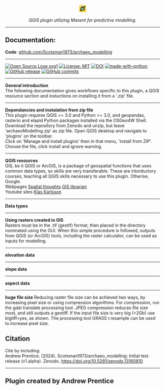 <p align="center">
  <img src="images/icon.png" alt="predictive modelling logo"/>
</p>

<p align="center">
  <em>QGIS plugin utilizing Maxent for predictive modelling.</em>
</p>

---
## Documentation:

**Code**: [github.com/Scotsman1973/archaeo_modelling](https://github.com/Scotsman1973/archaeo_modelling/blob/main/archaeo_modelling.zip)

---
[![Open Source Love svg1](https://badges.frapsoft.com/os/v1/open-source.svg?v=103)](https://github.com/ellerbrock/open-source-badges/)
[![License: MIT](https://img.shields.io/badge/license-MIT-blue.svg)](https://opensource.org/license/mit)
[![DOI](https://zenodo.org/badge/DOI/10.5281/zenodo.13160810.svg)](https://doi.org/10.5281/zenodo.13160810)
[![made-with-python](https://img.shields.io/badge/Made%20with-Python-ffd040.svg)](https://www.python.org/)
[![GitHub release](https://img.shields.io/github/release/Scotsman1973/archaeo_modelling.svg)](https://github.com/Scotsman1973/archaeo_modelling/releases)
[![GitHub commits](https://img.shields.io/github/commits-since/Scotsman1973/archaeo_modelling/v1.alpha.svg)](https://GitHub.com/Scotsman1973/archaeo_modelling/commit/)

---
**General introduction**<br>
The following documentation gives workflows specific to this plugin, a QGIS resource section and instuctions on installing it from a '.zip' file.

---
**Dependancies and instalation from zip file**<br>
This plugin requires QGIS >= 3.0 and Python >= 3.0, and geopandas, rasterio and elapid Python packages installed via the OSGeo4W Shell.<br>
Download the repository from Zenodo and unzip, but leave 'archaeoModelling.zip' as zip file.  Open QGIS desktop and navigate to 'plugins' on the toolbar.<br>
Click on 'Manage and install plugins' then in that menu, 'install from ZIP'.  Choose the file, click install and ignore warning.


---
**QGIS resources**<br>
GIS, be it QGIS or ArcGIS, is a package of geospatial functions that uses common data types, so skills are very transferable.  These are intorductory courses, teaching all QGIS skills necessary to use this plugin.  Otherise, Google.
<br>
Webpages
[Spatial thoughts](https://courses.spatialthoughts.com/introduction-to-qgis.html)
[GIS librarian](https://www.geographyrealm.com/role-gis-librarians/)
<br>
Youtube sites
[Klas Karlsson](https://www.youtube.com/channel/UCxs7cfMwzgGZhtUuwhny4-Q)

---
**Data types**


---
**Using rasters created in GIS**<br>
Rasters must be in the .tif (geotif) format, then placed in the directory nominated using the GUI.  When this simple procedure is followed, outputs from QGIS (or ArcGIS) tools, including the raster calculator, can be used as inputs for modelling.

---
**elevation data**


---
**slope data**



---
**aspect data**


---
**huge file size**
Reducing raster file size can be achieved two ways, by increasing pixel size or using compression algorithms.  For compression, run the gdal translate processing tool.  JPEG compression reduces file size most, and still outputs a geotiff.  If the input file size is very big (>2Gb) use bigtiff=yes, as shown.  The processing tool GRASS r.resample can be used to increase pixel size.

## Citation
Cite by including:
<br>
Andrew Prentice. (2024). Scotsman1973/archaeo_modelling: Initial test release (v1.alpha). Zenodo. https://doi.org/10.5281/zenodo.13160810

---
## Plugin created by Andrew Prentice
